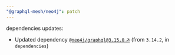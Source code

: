```yaml
---
"@graphql-mesh/neo4j": patch
---
```

dependencies updates:
  - Updated dependency [`@neo4j/graphql@3.15.0` ↗︎](https://www.npmjs.com/package/@neo4j/graphql/v/3.15.0) (from `3.14.2`, in `dependencies`)
